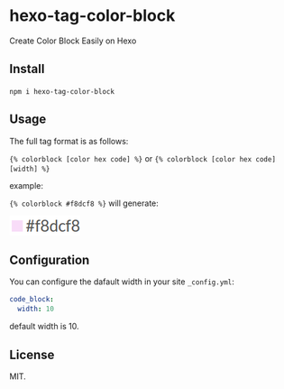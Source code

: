 # hexo-tag-color-block

Create Color Block Easily on Hexo

## Install

`npm i hexo-tag-color-block`

## Usage 

The full tag format is as follows:

`{% colorblock [color hex code] %}` or `{% colorblock [color hex code] [width] %}`

example: 

`{% colorblock #f8dcf8 %}` will generate:

![example of #f8dcf8](example.png)
## Configuration

You can configure the dafault width in your site `_config.yml`:

```yml
code_block:
  width: 10
```

default width is 10.

## License

MIT.